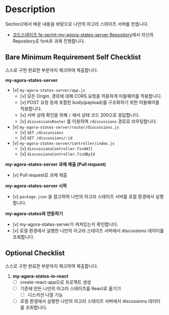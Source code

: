 # Description

Section2에서 배운 내용을 바탕으로 나만의 아고라 스테이츠 서버를 만듭니다.

- [코드스테이츠 fe-sprint-my-agora-states-server Repository](https://github.com/codestates-seb/fe-sprint-my-agora-states-server)에서 자신의 Repository로 fork후 과제 진행합니다.

## Bare Minimum Requirement Self Checklist

스스로 구현 완료한 부분까지 체크하여 제출합니다.

**my-agora-states-server**
- [v] `my-agora-states-server/app.js`
    - [v] 모든 Origin, 경로에 대해 CORS 요청을 허용하게 미들웨어를 적용합니다.
    - [v] POST 요청 등에 포함된 body(payload)를 구조화하기 위한 미들웨어를 적용합니다.
    - [v] 서버 상태 확인을 위해 `/` 에서 상태 코드 200으로 응답합니다.
    - [v] `discussionsRouter` 를 이용하여 `/discussions` 경로로 라우팅합니다.
- [v] `my-agora-states-server/router/discussions.js`
    - [v] `GET /discussions`
    - [v] `GET /discussions/:id`
- [v] `my-agora-states-server/controller/index.js`
    - [v] `discussionsController.findAll`
    - [v] `discussionsController.findById`

**my-agora-states-server 과제 제출 (Pull request)**
- [v] Pull request로 과제 제출

**my-agora-states-server 시작**
- [v] `package.json` 을 참고하여 나만의 아고라 스테이츠 서버를 로컬 환경에서 실행합니다.

**my-agora-states와 연동하기**
- [v] my-agora-states-server가 켜져있는지 확인합니다.
- [v] 로컬 환경에서 실행한 나만의 아고라 스테이츠 서버에서 discussions 데이터를 조회합니다.

## Optional Checklist

스스로 구현 완료한 부분까지 체크하여 제출합니다.

1. **my-agora-states-in-react**
    - [ ] create-react-app으로 프로젝트 생성
    - [ ] 기존에 만든 나만의 아고라 스테이츠를 React로 옮기기
        - [ ] 디스커션 나열 기능
    - [ ] 로컬 환경에서 실행한 나만의 아고라 스테이츠 서버에서 discussions 데이터를 조회합니다.
